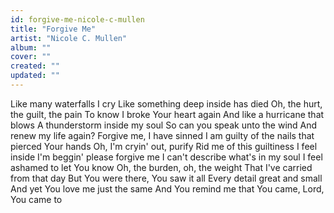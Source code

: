 ```yaml
---
id: forgive-me-nicole-c-mullen
title: "Forgive Me"
artist: "Nicole C. Mullen"
album: ""
cover: ""
created: ""
updated: ""
---
```


Like many waterfalls I cry
Like something deep inside has died
Oh, the hurt, the guilt, the pain
To know I broke Your heart again
And like a hurricane that blows
A thunderstorm inside my soul
So can you speak unto the wind
And renew my life again?
Forgive me, I have sinned
I am guilty of the nails that pierced Your hands
Oh, I'm cryin' out, purify
Rid me of this guiltiness I feel inside
I'm beggin' please forgive me
I can't describe what's in my soul
I feel ashamed to let You know
Oh, the burden, oh, the weight
That I've carried from that day
But You were there, You saw it all
Every detail great and small
And yet You love me just the same
And You remind me that You came, Lord, You came to